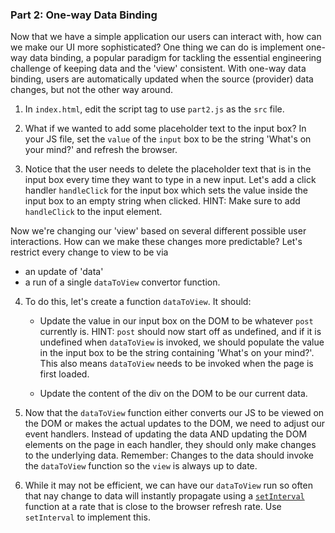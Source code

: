 ### Part 2: One-way Data Binding 

Now that we have a simple application our users can interact with, how can we make our UI more sophisticated? One thing we can do is implement one-way data binding, a popular paradigm for tackling the essential engineering challenge of keeping data and the 'view' consistent. With one-way data binding, users are automatically updated when the source (provider) data changes, but not the other way around. 

1. In `index.html`, edit the script tag to use `part2.js` as the `src` file.

2. What if we wanted to add some placeholder text to the input box? In your JS file, set the `value` of the `input` box to be the string 'What's on your mind?' and refresh the browser.

3. Notice that the user needs to delete the placeholder text that is in the input box every time they want to type in a new input. Let's add a click handler `handleClick` for the input box which sets the value inside the input box to an empty string when clicked. HINT: Make sure to add `handleClick` to the input element.

Now we're changing our 'view' based on several different possible user interactions. How can we make these changes more predictable? Let's restrict every change to view to be via 
   - an update of 'data' 
   - a run of a single `dataToView` convertor function. 

4. To do this, let's create a function `dataToView`. It should:

   - Update the value in our input box on the DOM to be whatever `post` currently is. HINT: `post` should now start off as undefined, and if it is undefined when `dataToView` is invoked, we should populate the value in the input box to be the string containing 'What's on your mind?'. This also means `dataToView` needs to be invoked when the page is first loaded.

   - Update the content of the div on the DOM to be our current data.

5. Now that the `dataToView` function either converts our JS to be viewed on the DOM or makes the actual updates to the DOM, we need to adjust our event handlers. Instead of updating the data AND updating the DOM elements on the page in each handler, they should only make changes to the underlying data. Remember: Changes to the data should invoke the `dataToView` function so the `view` is always up to date.

6. While it may not be efficient, we can have our `dataToView` run so often that nay change to data will instantly propagate using a [`setInterval`](https://developer.mozilla.org/en-US/docs/Web/API/setInterval) function at a rate that is close to the browser refresh rate. Use `setInterval` to implement this. 
